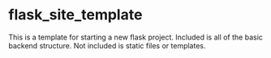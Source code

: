 # flask_site_template
This is a template for starting a new flask project. Included is all of the basic backend structure. Not included is static files or templates.
